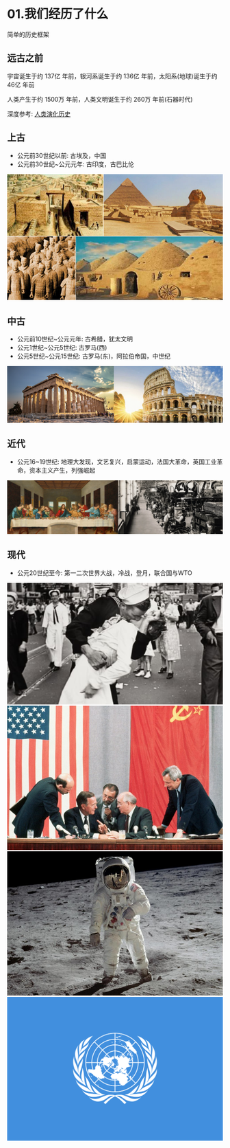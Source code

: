 # 01.我们经历了什么

简单的历史框架

## 远古之前

宇宙诞生于约 137亿 年前，银河系诞生于约 136亿 年前，太阳系\(地球\)诞生于约 46亿 年前

人类产生于约 1500万 年前，人类文明诞生于约 260万 年前\(石器时代\)

深度参考: [人类演化历史](https://zh.wikipedia.org/wiki/人类演化历程)

## **上古**

* 公元前30世纪以前: 古埃及，中国
* 公元前30世纪~公元元年: 古印度，古巴比伦

![](../.gitbook/assets/four-acient-civilization.jpg)

## **中古**

* 公元前10世纪~公元元年: 古希腊，犹太文明
* 公元1世纪~公元5世纪: 古罗马\(西\)
* 公元5世纪~公元15世纪: 古罗马\(东\)，阿拉伯帝国，中世纪

![](../.gitbook/assets/greece-rome.png)

## **近代**

* 公元16~19世纪: 地理大发现，文艺复兴，启蒙运动，法国大革命，英国工业革命，资本主义产生，列强崛起

![](../.gitbook/assets/renaissance-industrial-revolution.png)

## **现代**

* 公元20世纪至今: 第一二次世界大战，冷战，登月，联合国与WTO

![](../.gitbook/assets/world-war-ii%20%281%29.jpg)![](../.gitbook/assets/the-cold-war-russia-america.jpg)![](../.gitbook/assets/moon-landing.png)![](../.gitbook/assets/united-nations.png)


